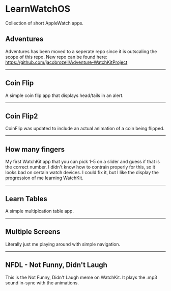# LearnWatchOS
Collection of short AppleWatch apps.

## Adventures
Adventures has been moved to a seperate repo since it is outscaling the scope of this repo.
New repo can be found here: https://github.com/jacobrozell/Adventure-WatchKitProject

---
## Coin Flip
A simple coin flip app that displays head/tails in an alert.

---
## Coin Flip2
CoinFlip was updated to include an actual animation of a coin being flipped.

---
## How many fingers
My first WatchKit app that you can pick 1-5 on a slider and guess if that is the correct number. 
I didn't know how to contrain properly for this, so it looks bad on certain watch devices.
I could fix it, but I like the display the progression of me learning WatchKit.

---
## Learn Tables
A simple multiplcation table app. 

---
## Multiple Screens
Literally just me playing around with simple navigation.

---
## NFDL - Not Funny, Didn't Laugh
This is the Not Funny, Didn't Laugh meme on WatchKit. It plays the .mp3 sound in-sync with the animations. 
